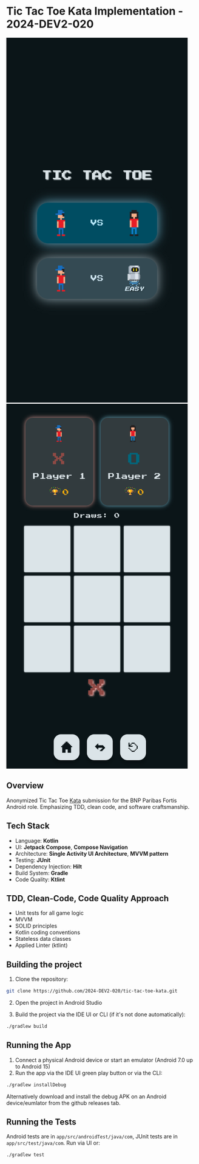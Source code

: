 # Tic Tac Toe Kata Implementation - 2024-DEV2-020

![home screen shot](./screenshot_home_page.png) ![player vs player screen shot](./screenshot_player_vs_player_page.png)

## Overview
Anonymized Tic Tac Toe [Kata](https://github.com/stephane-genicot/katas/blob/master/TicTacToe.md]) submission for the BNP Paribas Fortis Android role. Emphasizing TDD, clean code, and software craftsmanship.

## Tech Stack
- Language: **Kotlin**
- UI: **Jetpack Compose**, **Compose Navigation**
- Architecture: **Single Activity UI Architecture**, **MVVM pattern**
- Testing: **JUnit**
- Dependency Injection: **Hilt**
- Build System: **Gradle**
- Code Quality: **Ktlint**

## TDD, Clean-Code, Code Quality Approach
- Unit tests for all game logic
- MVVM
- SOLID principles
- Kotlin coding conventions
- Stateless data classes
- Applied Linter (ktlint)


## Building the project
1. Clone the repository:
```bash
git clone https://github.com/2024-DEV2-020/tic-tac-toe-kata.git
```

2. Open the project in Android Studio

3. Build the project via the IDE UI or CLI (if it's not done automatically):
```bash
./gradlew build
```

## Running the App
1. Connect a physical Android device or start an emulator (Android 7.0 up to Android 15)
2. Run the app via the IDE UI green play button or via the CLI:
```bash
./gradlew installDebug
```

Alternatively download and install the debug APK on an Android device/eumlator from the github releases tab.

## Running the Tests
Android tests are in `app/src/androidTest/java/com`, JUnit tests are in `app/src/test/java/com`. Run via UI or:
```bash
./gradlew test
```
